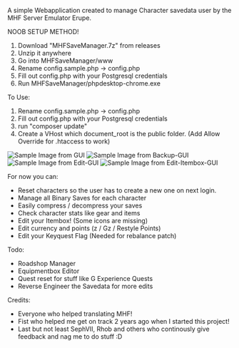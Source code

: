 A simple Webapplication created to manage Character savedata user by the MHF Server Emulator Erupe.

NOOB SETUP METHOD!
1. Download "MHFSaveManager.7z" from releases
2. Unzip it anywhere
3. Go into MHFSaveManager/www
4. Rename config.sample.php -> config.php
5. Fill out config.php with your Postgresql credentials
6. Run MHFSaveManager/phpdesktop-chrome.exe

To Use:
1. Rename config.sample.php -> config.php
2. Fill out config.php with your Postgresql credentials
3. run "composer update"
4. Create a VHost which document_root is the public folder. (Add Allow Override for .htaccess to work)

![Sample Image from GUI](https://i.imgur.com/z3F8q6B.png)
![Sample Image from Backup-GUI](https://i.imgur.com/SfAQC2f.png)
![Sample Image from Edit-GUI](https://i.imgur.com/Nn1ZJCV.png)
![Sample Image from Edit-Itembox-GUI](https://i.imgur.com/6xR7JGH.png)

For now you can:
* Reset characters so the user has to create a new one on next login.
* Manage all Binary Saves for each character
* Easily compress / decompress your saves
* Check character stats like gear and items
* Edit your Itembox! (Some icons are missing)
* Edit currency and points (z / Gz / Restyle Points)
* Edit your Keyquest Flag (Needed for rebalance patch)


Todo:
* Roadshop Manager
* Equipmentbox Editor
* Quest reset for stuff like G Experience Quests
* Reverse Engineer the Savedata for more edits

Credits:
* Everyone who helped translating MHF!
* Fist who helped me get on track 2 years ago when I started this project!
* Last but not least SephVII, Rhob and others who continously give feedback and nag me to do stuff :D
